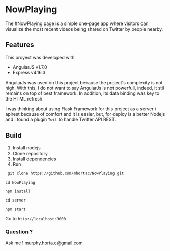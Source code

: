 # NowPlaying
The #NowPlaying page is a simple one-page app where visitors can visualize the most recent videos being shared on Twitter by people nearby.

## Features

This proyect was developed with 
- AngularJS v1.7.0
- Express v4.16.3

AngularJs was used on this project because the project's complexity is not high. With this, I do not want to say AngularJs is not powerfull, indeed, it stil remains on top of best framework. In addition, its data binding was key to the HTML refresh.


I was thinking about using Flask Framework for this project as a server / apirest because of comfort and it is easier, but, for deploy is a better Nodejs and i found a plugin `Twit` to handle Twitter API REST.

## Build

1. Install nodejs
2. Clone repository
3. Install dependencies
4. Run

``` git clone https://github.com/mhortac/NowPlaying.git```

``` cd NowPlaying ```

``` npm install ```

``` cd server ```

``` npm start ```

Go to `http://localhost:3000`

### Question ?

Ask me ! murphy.horta.c@gmail.com



